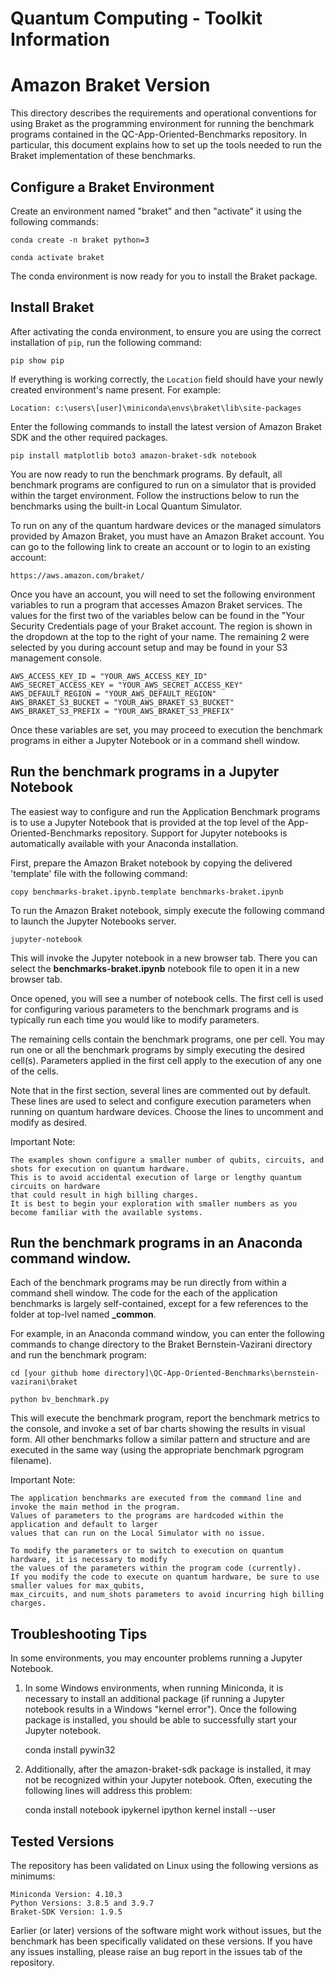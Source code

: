 # Quantum Computing - Toolkit Information

# Amazon Braket Version

This directory describes the requirements and operational conventions for using Braket as the programming environment for running the benchmark programs contained in the QC-App-Oriented-Benchmarks repository.
In particular, this document explains how to set up the tools needed to run the Braket implementation of these benchmarks.

## Configure a Braket Environment

Create an environment named "braket" and then "activate" it using the following commands:

    conda create -n braket python=3

    conda activate braket

The conda environment is now ready for you to install the Braket package.

## Install Braket

After activating the conda environment, to ensure you are using the correct installation of `pip`, run the following command:

    pip show pip

If everything is working correctly, the `Location` field should have your newly created environment's name present. For example:

    Location: c:\users\[user]\miniconda\envs\braket\lib\site-packages

Enter the following commands to install the latest version of Amazon Braket SDK and the other required packages.

    pip install matplotlib boto3 amazon-braket-sdk notebook

You are now ready to run the benchmark programs.
By default, all benchmark programs are configured to run on a simulator that is provided within the target environment.
Follow the instructions below to run the benchmarks using the built-in Local Quantum Simulator.

To run on any of the quantum hardware devices or the managed simulators provided by Amazon Braket, you must have an Amazon Braket account.
You can go to the following link to create an account or to login to an existing account:

    https://aws.amazon.com/braket/
    
Once you have an account, you will need to set the following environment variables to run a program that accesses Amazon Braket services.
The values for the first two of the variables below can be found in the "Your Security Credentials page of your Braket account.
The region is shown in the dropdown at the top to the right of your name.
The remaining 2 were selected by you during account setup and may be found in your S3 management console.

    AWS_ACCESS_KEY_ID = "YOUR_AWS_ACCESS_KEY_ID"
    AWS_SECRET_ACCESS_KEY = "YOUR_AWS_SECRET_ACCESS_KEY"
    AWS_DEFAULT_REGION = "YOUR_AWS_DEFAULT_REGION"
    AWS_BRAKET_S3_BUCKET = "YOUR_AWS_BRAKET_S3_BUCKET"
    AWS_BRAKET_S3_PREFIX = "YOUR_AWS_BRAKET_S3_PREFIX"

Once these variables are set, you may proceed to execution the benchmark programs in either a Jupyter Notebook or in a command shell window.

## Run the benchmark programs in a Jupyter Notebook

The easiest way to configure and run the Application Benchmark programs is to use a Jupyter Notebook that is provided at the top level of the App-Oriented-Benchmarks repository.
Support for Jupyter notebooks is automatically available with your Anaconda installation.

First, prepare the Amazon Braket notebook by copying the delivered 'template' file with the following command:

    copy benchmarks-braket.ipynb.template benchmarks-braket.ipynb
    
To run the Amazon Braket notebook, simply execute the following command to launch the Jupyter Notebooks server.

    jupyter-notebook

This will invoke the Jupyter notebook in a new browser tab.
There you can select the **benchmarks-braket.ipynb** notebook file to open it in a new browser tab.

Once opened, you will see a number of notebook cells.
The first cell is used for configuring various parameters to the benchmark programs and is typically run each time you would like to modify parameters.

The remaining cells contain the benchmark programs, one per cell.
You may run one or all the benchmark programs by simply executing the desired cell(s).
Parameters applied in the first cell apply to the execution of any one of the cells.

Note that in the first section, several lines are commented out by default. 
These lines are used to select and configure execution parameters when running on quantum hardware devices.
Choose the lines to uncomment and modify as desired.

Important Note:
```
The examples shown configure a smaller number of qubits, circuits, and shots for execution on quantum hardware.
This is to avoid accidental execution of large or lengthy quantum circuits on hardware 
that could result in high billing charges.
It is best to begin your exploration with smaller numbers as you become familiar with the available systems.
```

## Run the benchmark programs in an Anaconda command window.

Each of the benchmark programs may be run directly from within a command shell window. 
The code for the each of the application benchmarks is largely self-contained, except for a few references to the folder at top-lvel named **_common**.

For example, in an Anaconda command window, you can enter the following commands to change directory to the Braket Bernstein-Vazirani directory and run the benchmark program:

    cd [your github home directory]\QC-App-Oriented-Benchmarks\bernstein-vazirani\braket
  
    python bv_benchmark.py
    
This will execute the benchmark program, report the benchmark metrics to the console, and invoke a set of bar charts showing the results in visual form.
All other benchmarks follow a similar pattern and structure and are executed in the same way (using the appropriate benchmark pgrogram filename).

Important Note:
```
The application benchmarks are executed from the command line and invoke the main method in the program.
Values of parameters to the programs are hardcoded within the application and default to larger 
values that can run on the Local Simulator with no issue.

To modify the parameters or to switch to execution on quantum hardware, it is necessary to modify
the values of the parameters within the program code (currently).
If you modify the code to execute on quantum hardware, be sure to use smaller values for max_qubits,
max_circuits, and num_shots parameters to avoid incurring high billing charges.
```

## Troubleshooting Tips

In some environments, you may encounter problems running a Jupyter Notebook.

1) In some Windows environments, when running Miniconda, it is necessary to install an additional package (if running a Jupyter notebook results in a Windows "kernel error").
Once the following package is installed, you should be able to successfully start your Jupyter notebook.

    conda install pywin32
    
2) Additionally, after the amazon-braket-sdk package is installed, it may not be recognized within your Jupyter notebook.
Often, executing the following lines will address this problem:

    conda install notebook ipykernel
    ipython kernel install --user


## Tested Versions

The repository has been validated on Linux using the following versions as minimums:

    Miniconda Version: 4.10.3
    Python Versions: 3.8.5 and 3.9.7
    Braket-SDK Version: 1.9.5

Earlier (or later) versions of the software might work without issues, but the benchmark has been specifically validated on these versions. If you have any issues installing, please raise an bug report in the issues tab of the repository.
